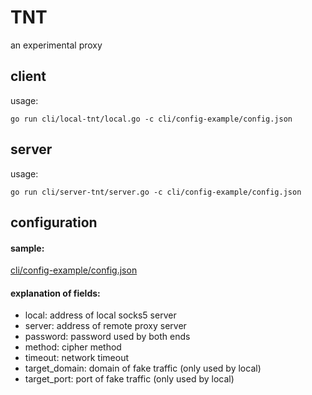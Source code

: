 # TNT
an experimental proxy

## client
usage:
```
go run cli/local-tnt/local.go -c cli/config-example/config.json
```


## server
usage:
```
go run cli/server-tnt/server.go -c cli/config-example/config.json
```

## configuration

#### sample:
[cli/config-example/config.json](https://github.com/rockdragon/TNT/blob/master/cli/config-example/config.json)

#### explanation of fields:
* local:  address of local socks5 server
* server: address of remote proxy server
* password: password used by both ends
* method: cipher method
* timeout: network timeout
* target_domain: domain of fake traffic (only used by local)
* target_port: port of fake traffic (only used by local)
